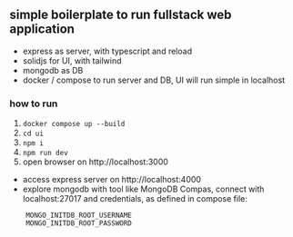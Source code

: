 ## simple boilerplate to run fullstack web application

- express as server, with typescript and reload
- solidjs for UI, with tailwind
- mongodb as DB
- docker / compose to run server and DB, UI will run simple in localhost


### how to run

1. `docker compose up --build`
2. `cd ui`
3. `npm i`
4. `npm run dev`
5. open browser on http://localhost:3000

- access express server on http://localhost:4000
- explore mongodb with tool like MongoDB Compas, 
connect with localhost:27017 and credentials, as defined in compose file:

```
    MONGO_INITDB_ROOT_USERNAME
    MONGO_INITDB_ROOT_PASSWORD
```
